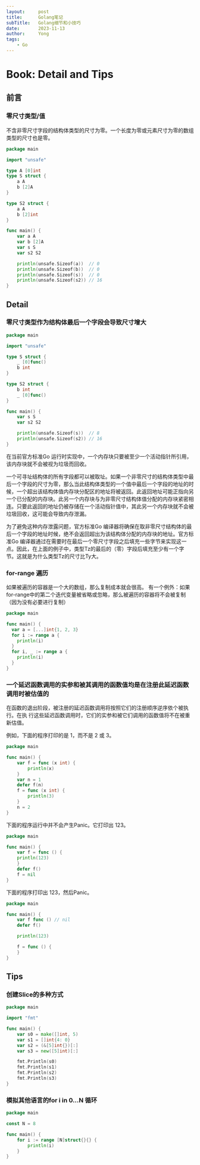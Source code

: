 ```yaml
---
layout: 	post
title: 	    Golang笔记	
subTitle:   Golang细节和小技巧	
date: 		2023-11-13
author:     Yong
tags:
    - Go
---
```


# Book: Detail and Tips
## 前言
### 零尺寸类型/值

不含非零尺寸字段的结构体类型的尺寸为零。一个长度为零或元素尺寸为零的数组类型的尺寸也是零。

```go
package main

import "unsafe"

type A [0]int
type S struct {
	a A
	b [2]A
}

type S2 struct {
	a A
	b [2]int
}

func main() {
	var a A
	var b [2]A
	var s S
	var s2 S2

	println(unsafe.Sizeof(a))  // 0
	println(unsafe.Sizeof(b))  // 0
	println(unsafe.Sizeof(s))  // 0
	println(unsafe.Sizeof(s2)) // 16
}
```

## Detail
### 零尺寸类型作为结构体最后一个字段会导致尺寸增大

```go
package main

import "unsafe"

type S struct {
	_ [0]func()
	b int
}

type S2 struct {
	b int
	_ [0]func()
}

func main() {
	var s S
	var s2 S2

	println(unsafe.Sizeof(s))  // 8
	println(unsafe.Sizeof(s2)) // 16
}
```

在当前官方标准Go 运行时实现中，一个内存块只要被至少一个活动指针所引用，该内存块就不会被视为垃圾而回收。

一个可寻址结构体的所有字段都可以被取址。如果一个非零尺寸的结构体类型中最后一个字段的尺寸为零，那么当此结构体类型的一个值中最后一个字段的地址的时候，一个超出该结构体值内存块分配区的地址将被返回。此返回地址可能正指向另一个已分配的内存块。此另一个内存块与为非零尺寸结构体值分配的内存块紧密相连。只要此返回的地址仍被存储在一个活动指针值中，其此另一个内存块就不会被垃圾回收，这可能会导致内存泄漏。

为了避免这种内存泄露问题，官方标准Go 编译器将确保在取非零尺寸结构体的最后一个字段的地址时候，绝不会返回超出为该结构体分配的内存块的地址。官方标准Go 编译器通过在需要时在最后一个零尺寸字段之后填充一些字节来实现这一点。因此，在上面的例子中，类型Tz的最后的（零）字段后填充至少有一个字节。这就是为什么类型Tz的尺寸比Ty大。

### for-range 遍历

如果被遍历的容器是一个大的数组，那么复制成本就会很高。
有一个例外：如果for-range中的第二个迭代变量被省略或忽略，那么被遍历的容器将不会被复制（因为没有必要进行复制）

``` go
package main

func main() {
  var a = [...]int{1, 2, 3}
  for i := range a {
    println(i)
  }
  for i, _ := range a {
    println(i)
  }
}
```

### 一个延迟函数调用的实参和被其调用的函数值均是在注册此延迟函数调用时被估值的
在函数的退出阶段，被注册的延迟函数调用将按照它们的注册顺序逆序依个被执行。在执
行这些延迟函数调用时，它们的实参和被它们调用的函数值将不在被重新估值。

例如，下面的程序打印的是 1，而不是 2 或 3。
```go
package main

func main() {
    var f = func (x int) {
        println(x)
    }
    var n = 1
    defer f(n)
    f = func (x int) {
        println(3)
    }
    n = 2
}
```
下面的程序运行中并不会产生Panic。它打印出 123。
```go
package main

func main() {
    var f = func () {
    println(123)
    }
    defer f()
    f = nil
}
```
下面的程序打印出 123，然后Panic。
```go
package main

func main() {
    var f func () // nil
    defer f()

    println(123)

    f = func () {
    }
}
```

## Tips
### 创建Slice的多种方式

```go
package main

import "fmt"

func main() {
	var s0 = make([]int, 5)
	var s1 = []int{4: 0}
	var s2 = (&[5]int{})[:]
	var s3 = new([5]int)[:]

	fmt.Println(s0)
	fmt.Println(s1)
	fmt.Println(s2)
	fmt.Println(s3)
}
```

### 模拟其他语言的for i in 0...N 循环
```go
package main

const N = 8 

func main() {
    for i := range [N]struct{}{} {
        println(i)
    }
}
```




